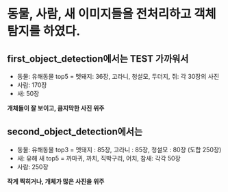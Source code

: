 # 동물, 사람, 새 이미지들을 전처리하고 객체 탐지를 하였다.

## first_object_detection에서는 TEST 가까워서
- 동물: 유해동물 top5 = 멧돼지: 36장, 고라니, 청설모, 두더지, 쥐: 각 30장의 사진
- 사람: 170장
- 새: 50장

**개체들이 잘 보이고, 큼지막한 사진 위주**


## second_object_detection에서는
- 동물: 유해동물 top3 =  멧돼지 : 85장, 고라니 : 85장, 청설모 : 80장 (도합 250장)
- 새: 유해 새 top5 = 까마귀, 까치, 직박구리, 어치, 참새: 각각 50장
- 사람: 250장

**작게 찍히거나, 개체가 많은 사진을 위주**
